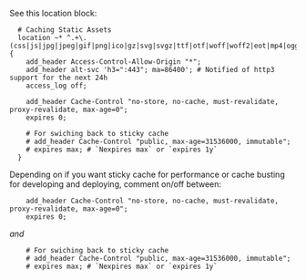 
See this location block:
```
  # Caching Static Assets  
  location ~* ^.+\.(css|js|jpg|jpeg|gif|png|ico|gz|svg|svgz|ttf|otf|woff|woff2|eot|mp4|ogg|ogv|webm|webp|zip|swf|map|mjs)$ {  
    add_header Access-Control-Allow-Origin "*";  
    add_header alt-svc 'h3=":443"; ma=86400'; # Notified of http3 support for the next 24h  
    access_log off;  
      
    add_header Cache-Control "no-store, no-cache, must-revalidate, proxy-revalidate, max-age=0";  
    expires 0;  
  
    # For swiching back to sticky cache  
    # add_header Cache-Control "public, max-age=31536000, immutable";  
    # expires max; # `Nexpires max` or `expires 1y`  
  }
```

Depending on if you want sticky cache for performance or cache busting for developing and deploying, comment on/off between:
```
    add_header Cache-Control "no-store, no-cache, must-revalidate, proxy-revalidate, max-age=0";  
    expires 0;  
```

_and_

```
    # For swiching back to sticky cache  
    # add_header Cache-Control "public, max-age=31536000, immutable";  
    # expires max; # `Nexpires max` or `expires 1y`  
```
